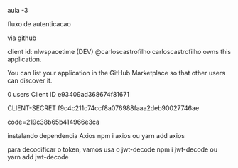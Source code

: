 aula -3


fluxo de autenticacao

via github

client id: 
nlwspacetime (DEV)
@carloscastrofilho
carloscastrofilho owns this application.

You can list your application in the GitHub Marketplace so that other users can discover it.

0 users
Client ID
e93409ad368674f81671

CLIENT-SECRET
f9c4c211c74ccf8a076988faaa2deb90027746ae

code=219c38b65b414966e3ca

instalando dependencia Axios
npm i axios
ou 
yarn add axios

para decodificar o token, vamos usa o jwt-decode
npm i jwt-decode
ou 
yarn add jwt-decode